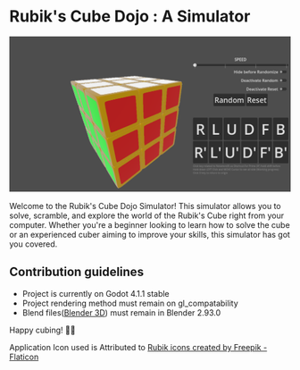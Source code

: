 # Rubik's Cube Dojo : A Simulator

![Rubik's Cube Dojo Layout](./promo/layout.png)

Welcome to the Rubik's Cube Dojo Simulator! This simulator allows you to solve, scramble, and explore the world of the Rubik's Cube right from your computer. Whether you're a beginner looking to learn how to solve the cube or an experienced cuber aiming to improve your skills, this simulator has got you covered.

## Contribution guidelines
- Project is currently on Godot 4.1.1 stable
- Project rendering method must remain on gl_compatability
- Blend files([Blender 3D](https://blender.org)) must remain in Blender 2.93.0

Happy cubing! 🧡🌟

 Application Icon used is Attributed to <a href="https://www.flaticon.com/free-icons/rubik" title="Rubik icons">Rubik icons created by Freepik - Flaticon</a>
 
